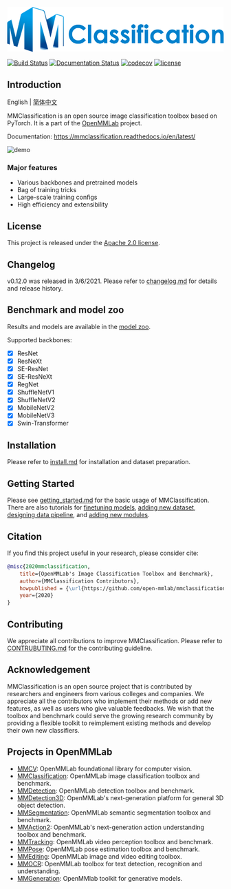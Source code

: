 <div align="center">
  <img src="resources/mmcls-logo.png" width="600"/>
</div>

[![Build Status](https://github.com/open-mmlab/mmclassification/workflows/build/badge.svg)](https://github.com/open-mmlab/mmclassification/actions)
[![Documentation Status](https://readthedocs.org/projects/mmclassification/badge/?version=latest)](https://mmclassification.readthedocs.io/en/latest/?badge=latest)
[![codecov](https://codecov.io/gh/open-mmlab/mmclassification/branch/master/graph/badge.svg)](https://codecov.io/gh/open-mmlab/mmclassification)
[![license](https://img.shields.io/github/license/open-mmlab/mmclassification.svg)](https://github.com/open-mmlab/mmclassification/blob/master/LICENSE)

## Introduction

English | [简体中文](/README_zh-CN.md)

MMClassification is an open source image classification toolbox based on PyTorch. It is
a part of the [OpenMMLab](https://openmmlab.com/) project.

Documentation: https://mmclassification.readthedocs.io/en/latest/

![demo](https://user-images.githubusercontent.com/9102141/87268895-3e0d0780-c4fe-11ea-849e-6140b7e0d4de.gif)

### Major features

- Various backbones and pretrained models
- Bag of training tricks
- Large-scale training configs
- High efficiency and extensibility

## License

This project is released under the [Apache 2.0 license](LICENSE).

## Changelog

v0.12.0 was released in 3/6/2021.
Please refer to [changelog.md](docs/changelog.md) for details and release history.

## Benchmark and model zoo

Results and models are available in the [model zoo](docs/model_zoo.md).

Supported backbones:

- [x] ResNet
- [x] ResNeXt
- [x] SE-ResNet
- [x] SE-ResNeXt
- [x] RegNet
- [x] ShuffleNetV1
- [x] ShuffleNetV2
- [x] MobileNetV2
- [x] MobileNetV3
- [x] Swin-Transformer

## Installation

Please refer to [install.md](docs/install.md) for installation and dataset preparation.

## Getting Started

Please see [getting_started.md](docs/getting_started.md) for the basic usage of MMClassification. There are also tutorials for [finetuning models](docs/tutorials/finetune.md), [adding new dataset](docs/tutorials/new_dataset.md), [designing data pipeline](docs/tutorials/data_pipeline.md), and [adding new modules](docs/tutorials/new_modules.md).

## Citation

If you find this project useful in your research, please consider cite:

```BibTeX
@misc{2020mmclassification,
    title={OpenMMLab's Image Classification Toolbox and Benchmark},
    author={MMClassification Contributors},
    howpublished = {\url{https://github.com/open-mmlab/mmclassification}},
    year={2020}
}
```

## Contributing

We appreciate all contributions to improve MMClassification.
Please refer to [CONTRUBUTING.md](.github/CONTRIBUTING.md) for the contributing guideline.

## Acknowledgement

MMClassification is an open source project that is contributed by researchers and engineers from various colleges and companies. We appreciate all the contributors who implement their methods or add new features, as well as users who give valuable feedbacks.
We wish that the toolbox and benchmark could serve the growing research community by providing a flexible toolkit to reimplement existing methods and develop their own new classifiers.

## Projects in OpenMMLab

- [MMCV](https://github.com/open-mmlab/mmcv): OpenMMLab foundational library for computer vision.
- [MMClassification](https://github.com/open-mmlab/mmclassification): OpenMMLab image classification toolbox and benchmark.
- [MMDetection](https://github.com/open-mmlab/mmdetection): OpenMMLab detection toolbox and benchmark.
- [MMDetection3D](https://github.com/open-mmlab/mmdetection3d): OpenMMLab's next-generation platform for general 3D object detection.
- [MMSegmentation](https://github.com/open-mmlab/mmsegmentation): OpenMMLab semantic segmentation toolbox and benchmark.
- [MMAction2](https://github.com/open-mmlab/mmaction2): OpenMMLab's next-generation action understanding toolbox and benchmark.
- [MMTracking](https://github.com/open-mmlab/mmtracking): OpenMMLab video perception toolbox and benchmark.
- [MMPose](https://github.com/open-mmlab/mmpose): OpenMMLab pose estimation toolbox and benchmark.
- [MMEditing](https://github.com/open-mmlab/mmediting): OpenMMLab image and video editing toolbox.
- [MMOCR](https://github.com/open-mmlab/mmocr): OpenMMLab toolbox for text detection, recognition and understanding.
- [MMGeneration](https://github.com/open-mmlab/mmgeneration): OpenMMlab toolkit for generative models.
